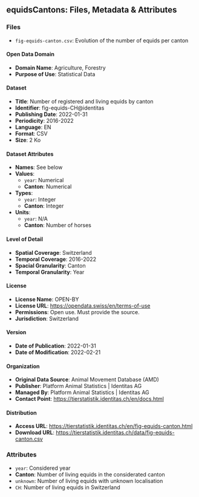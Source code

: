 ## equidsCantons: Files, Metadata & Attributes

### **Files**
- ```fig-equids-canton.csv```: Evolution of the number of equids per canton

#### Open Data Domain
- **Domain Name**: Agriculture, Forestry
- **Purpose of Use**: Statistical Data

#### Dataset
- **Title**: Number of registered and living equids by canton
- **Identifier**: fig-equids-CH@identitas
- **Publishing Date**: 2022-01-31
- **Periodicity**: 2016-2022
- **Language**: EN
- **Format**: CSV
- **Size**: 2 Ko

#### Dataset Attributes
- **Names**: See below
- **Values**:
  - ```year```: Numerical
  - **Canton**: Numerical
- **Types**:
  - ```year```: Integer
  - **Canton**: Integer
- **Units**:
  - ```year```: N/A
  - **Canton**: Number of horses

#### Level of Detail
- **Spatial Coverage**: Switzerland
- **Temporal Coverage**: 2016-2022
- **Spacial Granularity**: Canton
- **Temporal Granularity**: Year

#### License
- **License Name**: OPEN-BY
- **License URL**: https://opendata.swiss/en/terms-of-use
- **Permissions**: Open use. Must provide the source.
- **Jurisdiction**: Switzerland

#### Version
- **Date of Publication**: 2022-01-31
- **Date of Modification**: 2022-02-21

#### Organization
- **Original Data Source**: Animal Movement Database (AMD)
- **Publisher**: Platform Animal Statistics | Identitas AG
- **Managed By**: Platform Animal Statistics | Identitas AG
- **Contact Point**: https://tierstatistik.identitas.ch/en/docs.html

#### Distribution
- **Access URL**: https://tierstatistik.identitas.ch/en/fig-equids-canton.html
- **Download URL**: https://tierstatistik.identitas.ch/data/fig-equids-canton.csv

### Attributes

- ```year```: Considered year
- **Canton**: Number of living equids in the considerated canton
- ```unknown```: Number of living equids with unknown localisation
- ```CH```: Number of living equids in Switzerland
